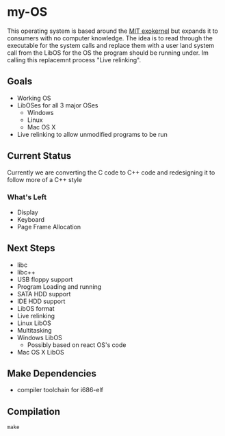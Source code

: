 # my-OS

This operating system is based around the [MIT exokernel](https://pdos.csail.mit.edu/archive/exo/) but expands it to consumers with no computer knowledge. The idea is to read through the executable for the system calls and replace them with a user land system call from the LibOS for the OS the program should be running under. Im calling this replacemnt process "Live relinking". 
 
## Goals

* Working OS  
* LibOSes for all 3 major OSes  
    * Windows  
    * Linux  
    * Mac OS X  
* Live relinking to allow unmodified programs to be run

## Current Status

Currently we are converting the C code to C++ code and redesigning it to follow more of a C++ style

### What's Left
* Display
* Keyboard
* Page Frame Allocation

## Next Steps

* libc
* libc++
* USB floppy support    
* Program Loading and running  
* SATA HDD support  
* IDE HDD support 
* LibOS format
* Live relinking
* Linux LibOS
* Multitasking
* Windows LibOS
   * Possibly based on react OS's code
* Mac OS X LibOS

## Make Dependencies
* compiler toolchain for i686-elf

## Compilation

    make
